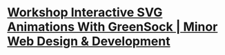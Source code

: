 # [Workshop Interactive SVG Animations With GreenSock | Minor Web Design & Development](https://cmda-minor-web.github.io/workshop-greensock-svg/)



